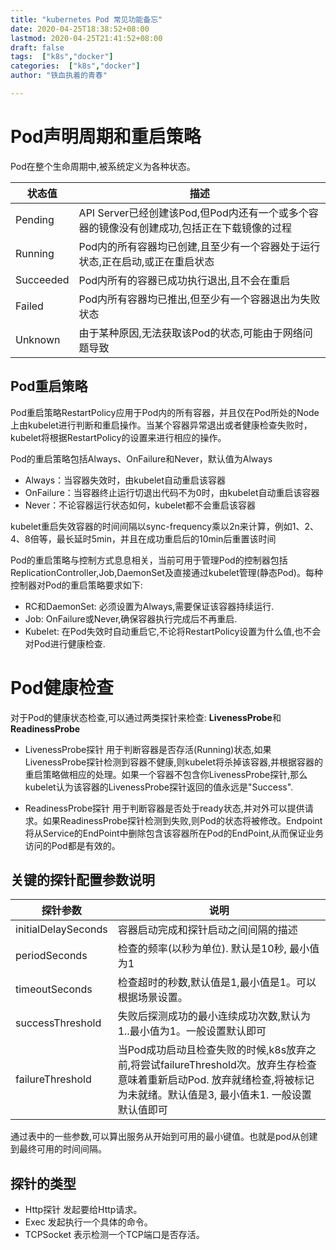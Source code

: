 ```yaml
---
title: "kubernetes Pod 常见功能备忘"
date: 2020-04-25T18:38:52+08:00
lastmod: 2020-04-25T21:41:52+08:00
draft: false
tags:  ["k8s","docker"]
categories:  ["k8s","docker"]
author: "铁血执着的青春"

---
```


# Pod声明周期和重启策略
Pod在整个生命周期中,被系统定义为各种状态。

| 状态值    | 描述                                                         |
| --------- | ------------------------------------------------------------ |
| Pending   | API Server已经创建该Pod,但Pod内还有一个或多个容器的镜像没有创建成功,包括正在下载镜像的过程 |
| Running   | Pod内的所有容器均已创建,且至少有一个容器处于运行状态,正在启动,或正在重启状态 |
| Succeeded | Pod内所有的容器已成功执行退出,且不会在重启                   |
| Failed    | Pod内所有容器均已推出,但至少有一个容器退出为失败状态         |
| Unknown   | 由于某种原因,无法获取该Pod的状态,可能由于网络问题导致        |

## Pod重启策略
Pod重启策略RestartPolicy应用于Pod内的所有容器，并且仅在Pod所处的Node上由kubelet进行判断和重启操作。当某个容器异常退出或者健康检查失败时，kubelet将根据RestartPolicy的设置来进行相应的操作。

Pod的重启策略包括Always、OnFailure和Never，默认值为Always
* Always：当容器失效时，由kubelet自动重启该容器
* OnFailure：当容器终止运行切退出代码不为0时，由kubelet自动重启该容器
* Never：不论容器运行状态如何，kubelet都不会重启该容器

kubelet重启失效容器的时间间隔以sync-frequency乘以2n来计算，例如1、2、4、8倍等，最长延时5min，并且在成功重启后的10min后重置该时间

Pod的重启策略与控制方式息息相关，当前可用于管理Pod的控制器包括ReplicationController,Job,DaemonSet及直接通过kubelet管理(静态Pod)。每种控制器对Pod的重启策略要求如下:

* RC和DaemonSet: 必须设置为Always,需要保证该容器持续运行.
* Job: OnFailure或Never,确保容器执行完成后不再重启.
* Kubelet: 在Pod失效时自动重启它,不论将RestartPolicy设置为什么值,也不会对Pod进行健康检查.

# Pod健康检查
对于Pod的健康状态检查,可以通过两类探针来检查: **LivenessProbe**和**ReadinessProbe**
* LivenessProbe探针
用于判断容器是否存活(Running)状态,如果LivenessProbe探针检测到容器不健康,则kubelet将杀掉该容器,并根据容器的重启策略做相应的处理。如果一个容器不包含你LivenessProbe探针,那么kubelet认为该容器的LivenessProbe探针返回的值永远是"Success".

* ReadinessProbe探针
用于判断容器是否处于ready状态,并对外可以提供请求。如果ReadinessProbe探针检测到失败,则Pod的状态将被修改。Endpoint将从Service的EndPoint中删除包含该容器所在Pod的EndPoint,从而保证业务访问的Pod都是有效的。

## 关键的探针配置参数说明

| 探针参数            | 说明                                                         |
| ------------------- | ------------------------------------------------------------ |
| initialDelaySeconds | 容器启动完成和探针启动之间间隔的描述                         |
| periodSeconds       | 检查的频率(以秒为单位). 默认是10秒, 最小值为1                |
| timeoutSeconds      | 检查超时的秒数,默认值是1,最小值是1。可以根据场景设置。       |
| successThreshold    | 失败后探测成功的最小连续成功次数,默认为1..最小值为1。一般设置默认即可 |
| failureThreshold    | 当Pod成功启动且检查失败的时候,k8s放弃之前,将尝试failureThreshold次。放弃生存检查意味着重新启动Pod. 放弃就绪检查,将被标记为未就绪。默认值是3, 最小值未1. 一般设置默认值即可 |

通过表中的一些参数,可以算出服务从开始到可用的最小键值。也就是pod从创建到最终可用的时间间隔。

## 探针的类型
* Http探针 发起要给Http请求。
* Exec 发起执行一个具体的命令。
* TCPSocket 表示检测一个TCP端口是否存活。